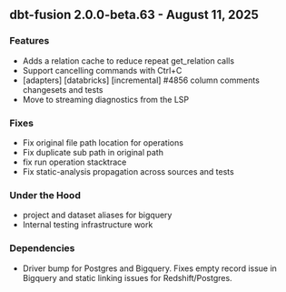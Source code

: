 ## dbt-fusion 2.0.0-beta.63 - August 11, 2025

### Features

- Adds a relation cache to reduce repeat get_relation calls
- Support cancelling commands with Ctrl+C
- [adapters] [databricks] [incremental] #4856 column comments changesets and tests
- Move to streaming diagnostics from the LSP

### Fixes

- Fix original file path location for operations
- Fix duplicate sub path in original path
- fix run operation stacktrace
- Fix static-analysis propagation across sources and tests

### Under the Hood

- project and dataset aliases for bigquery
- Internal testing infrastructure work

### Dependencies

- Driver bump for Postgres and Bigquery. Fixes empty record issue in Bigquery and static linking issues for Redshift/Postgres.
